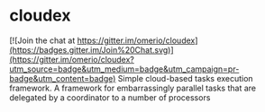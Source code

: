 # cloudex

[![Join the chat at https://gitter.im/omerio/cloudex](https://badges.gitter.im/Join%20Chat.svg)](https://gitter.im/omerio/cloudex?utm_source=badge&utm_medium=badge&utm_campaign=pr-badge&utm_content=badge)
Simple cloud-based tasks execution framework. A framework for embarrassingly parallel tasks that are delegated by a coordinator to a number of processors

